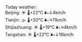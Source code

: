 Today weather:  
Beijing: ☀️   🌡️+22°C 🌬️↓4km/h  
Tianjin: 🌫  🌡️+20°C 🌬️↘11km/h  
Shijiazhuang: ☀️   🌡️+19°C 🌬️↘4km/h  
Tangshan: ☀️   🌡️+22°C 🌬️↓16km/h  
